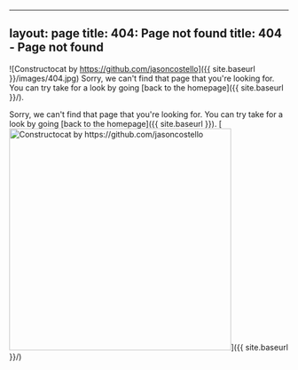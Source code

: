 ---
 layout: page
 title: 404: Page not found
 title: 404 - Page not found
 ---

 ![Constructocat by https://github.com/jasoncostello]({{ site.baseurl }}/images/404.jpg)
 Sorry, we can't find that page that you're looking for. You can try take for a look by going [back to the homepage]({{ site.baseurl }}/).

 Sorry, we can't find that page that you're looking for. You can try take for a look by going [back to the homepage]({{ site.baseurl }}).
 [<img src="{{ site.baseurl }}/images/404.jpg" alt="Constructocat by https://github.com/jasoncostello" style="width: 400px;"/>]({{ site.baseurl }}/)
